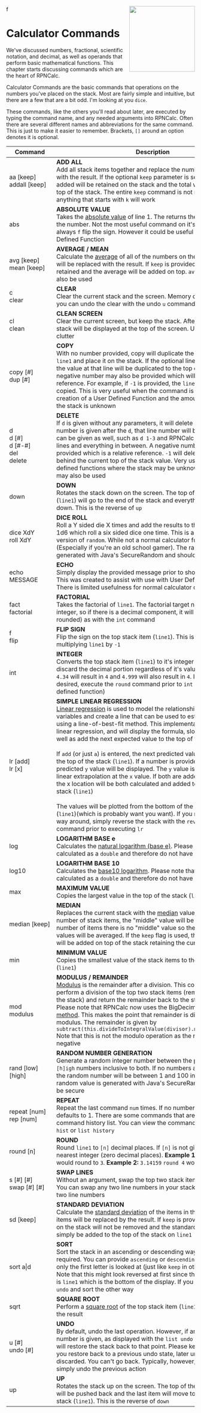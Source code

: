 f<img align="right" width="175" src="../Images/CalcCommands.png">

# Calculator Commands

We've discussed numbers, fractional, scientific notation, and decimal, as well as operands that perform basic mathematical functions. This chapter starts discussing commands
which are the heart of RPNCalc.

Calculator Commands are the basic commands that operations on the numbers you've placed on the stack. Most are fairly simple and intuitive, but there are a few that are a bit
odd. I'm looking at you `dice`.

These commands, like the others you'll read about later, are executed by typing the command name, and any needed arguments into RPNCalc. Often there are several different
names and abbreviations for the same command. This is just to make it easier to remember. Brackets, `[]` around an option denotes it is optional.

| <div style="width:110px">Command</div> | Description                                                                                                                                                                                                                                                                                                                                                                                                                                                                                                                                                                                                                                                                                                                                                                                                                                                                                                                                                                                                                                                                                            |
|----------------------------------------|--------------------------------------------------------------------------------------------------------------------------------------------------------------------------------------------------------------------------------------------------------------------------------------------------------------------------------------------------------------------------------------------------------------------------------------------------------------------------------------------------------------------------------------------------------------------------------------------------------------------------------------------------------------------------------------------------------------------------------------------------------------------------------------------------------------------------------------------------------------------------------------------------------------------------------------------------------------------------------------------------------------------------------------------------------------------------------------------------------|
| aa [keep]<br>addall [keep]             | **ADD ALL**<br>Add all stack items together and replace the numbers on the stack with the result.  If the optional `keep` parameter is sent, the elements added will be retained on the stack and the total will be added to the top of the stack.  The entire `keep` command is not necessary, anything that starts with `k` will work                                                                                                                                                                                                                                                                                                                                                                                                                                                                                                                                                                                                                                                                                                                                                                |
| abs                                    | **ABSOLUTE VALUE**<br>Takes the [absolute value](https://en.wikipedia.org/wiki/Absolute_value#:~:text=In%20mathematics%2C%20the%20absolute%20value,and%20%7C0%7C%20%3D%200) of line 1.  The returns the positive value of the number.  Not the most useful command on it's own as you can always `f` flip the sign.  However it could be useful as part of a User Defined Function                                                                                                                                                                                                                                                                                                                                                                                                                                                                                                                                                                                                                                                                                                                     |
| avg [keep]<br>mean [keep]              | **AVERAGE / MEAN**<br>Calculate the [average](https://en.wikipedia.org/wiki/Average) of all of the numbers on the stack.  The stack will be replaced with the result.  If `keep` is provided, the stack will be retained and the average will be added on top. `average` or `mean` can also be used                                                                                                                                                                                                                                                                                                                                                                                                                                                                                                                                                                                                                                                                                                                                                                                                    |
| c <br> clear                           | **CLEAR**<br>Clear the current stack and the screen.  Memory data is retained and you can undo the clear with the undo `u` command                                                                                                                                                                                                                                                                                                                                                                                                                                                                                                                                                                                                                                                                                                                                                                                                                                                                                                                                                                     |
| cl <br> clean                          | **CLEAN SCREEN**<br>Clear the current screen, but keep the stack.  After cleaning, the stack will be displayed at the top of the screen.  Used to remove the clutter                                                                                                                                                                                                                                                                                                                                                                                                                                                                                                                                                                                                                                                                                                                                                                                                                                                                                                                                   |
| copy [#] <br> dup [#]                  | **COPY**<br>With no number provided, copy will duplicate the top stack item / `line1` and place it on the stack.  If the optional line number is given, the value at that line will be duplicated to the top of the stack. A negative number may also be provided which will be a relative reference.  For example, if `-1` is provided, the `line2` value will be copied.  This is very useful when the command is used during the creation of a User Defined Function and the amount of numbers on the stack is unknown                                                                                                                                                                                                                                                                                                                                                                                                                                                                                                                                                                              |
| d<br>d [#]<br>d [#-#]<br>del<br>delete | **DELETE**<br>If `d` is given without any parameters, it will delete `line1`.  If a line number is given after the `d`, that line number will be deleted.  A range can be given as well, such as `d 1-3` and RPNCalc will delete those lines and everything in between.  A negative number can also be provided which is a relative reference.  `-1` will delete the value one behind the current top of the stack value. Very useful for user defined functions where the stack may be unknown. `del` and `delete` may also be used                                                                                                                                                                                                                                                                                                                                                                                                                                                                                                                                                                   |
| down                                   | **DOWN**<br>Rotates the stack down on the screen. The top of the stack item (`line1`) will go to the end of the stack and everything else will shift down. This is the reverse of `up`                                                                                                                                                                                                                                                                                                                                                                                                                                                                                                                                                                                                                                                                                                                                                                                                                                                                                                                 |
| dice XdY<br>roll XdY                   | **DICE ROLL**<br>Roll a Y sided die X times and add the results to the stack.  Default is 1d6 which roll a six sided dice one time. This is a more specific version of `random`. While not a normal calculator function, it's fun! (Especially if you're an old school gamer). The random value is generated with Java's SecureRandom and should be secure                                                                                                                                                                                                                                                                                                                                                                                                                                                                                                                                                                                                                                                                                                                                             |
| echo MESSAGE                           | **ECHO**<br>Simply display the provided message prior to showing the stack. This was created to assist with use with User Defined Functions.  There is limited usefulness for normal calculator operations                                                                                                                                                                                                                                                                                                                                                                                                                                                                                                                                                                                                                                                                                                                                                                                                                                                                                             |
| fact <br>factorial                     | **FACTORIAL**<br>Takes the factorial of `line1`. The factorial target number must be an integer, so if there is a decimal component, it will be dropped (not rounded) as with the `int` command                                                                                                                                                                                                                                                                                                                                                                                                                                                                                                                                                                                                                                                                                                                                                                                                                                                                                                        |
| f <br> flip                            | **FLIP SIGN**<br>Flip the sign on the top stack item (`line1`). This is effectively multiplying `line1` by `-1`                                                                                                                                                                                                                                                                                                                                                                                                                                                                                                                                                                                                                                                                                                                                                                                                                                                                                                                                                                                        |
| int                                    | **INTEGER**<br>Converts the top stack item (`line1`) to it's integer value.  This will discard the decimal portion regardless of it's value.  For example: `4.34` will result in `4` and `4.999` will also result in `4`. If rounding is desired, execute the `round` command prior to `int` (or create a user defined function)                                                                                                                                                                                                                                                                                                                                                                                                                                                                                                                                                                                                                                                                                                                                                                       |
| lr [add]<br>lr [x]                     | **SIMPLE LINEAR REGRESSION**<br>[Linear regression](https://www.graphpad.com/guides/the-ultimate-guide-to-linear-regression) is used to model the relationship between two variables and create a line that can be used to estimate other values using a line-of-best-fit method. This implementation is for simple linear regression, and will display the formula, slope, y-intercept as well as add the next expected value to the top of the stack.<br><br>If `add` (or just `a`) is entered, the next predicted value will be added to the top of the stack (`line1`). If a number is provided (`x`), the predicted `y` value will be displayed.  The `y` value is the result of the linear extrapolation at the `x` value. If both are added, the y value at the x location will be both calculated and added to the top of the stack (`line1`)<br><br>The values will be plotted from the bottom of the stack to the top (`line1`)(which is probably want you want).  If you need it the other way around, simply reverse the stack with the `reverse` or `rev` command prior to executing `lr` |
| log                                    | **LOGARITHM BASE e**<br>Calculates the [natural logarithm (base e)](https://en.wikipedia.org/wiki/Natural_logarithm). Please note that these are calculated as a `double` and therefore do not have unlimited precision                                                                                                                                                                                                                                                                                                                                                                                                                                                                                                                                                                                                                                                                                                                                                                                                                                                                                |
| log10                                  | **LOGARITHM BASE 10**<br>Calculates the [base10 logarithm](https://en.wikipedia.org/wiki/Common_logarithm). Please note that these are calculated as a `double` and therefore do not have unlimited precision                                                                                                                                                                                                                                                                                                                                                                                                                                                                                                                                                                                                                                                                                                                                                                                                                                                                                          |
| max                                    | **MAXIMUM VALUE**<br>Copies the largest value in the top of the stack (`line1`)                                                                                                                                                                                                                                                                                                                                                                                                                                                                                                                                                                                                                                                                                                                                                                                                                                                                                                                                                                                                                        |
| median [keep]                          | **MEDIAN**<br>Replaces the current stack with the [median](https://en.wikipedia.org/wiki/Median) value. For an odd number of stack items, the "middle" value will be used.  With an even number of items there is no "middle" value so the two center most values will be averaged. If the `keep` flag is used, the median value will be added on top of the stack retaining the current stack values                                                                                                                                                                                                                                                                                                                                                                                                                                                                                                                                                                                                                                                                                                  |
| min                                    | **MINIMUM VALUE**<br>Copies the smallest value of the stack items to the top of the stack (`line1`)                                                                                                                                                                                                                                                                                                                                                                                                                                                                                                                                                                                                                                                                                                                                                                                                                                                                                                                                                                                                    |
| mod<br>modulus                         | **MODULUS / REMAINDER**<br>[Modulus](https://en.wikipedia.org/wiki/Modular_arithmetic) is the remainder after a division.  This command will perform a division of the top two stack items (removing them from the stack) and return the remainder back to the stack. <br>Please note that RPNCalc now uses the BigDecimal [Remainder method](https://docs.oracle.com/javase/8/docs/api/java/math/BigDecimal.html#:~:text=1.5-,remainder,-public%C2%A0BigDecimal%C2%A0remainder(BigDecimal%C2%A0divisor)). This makes the point that remainder is different than modulus. The remainder is given by `subtract(this.divideToIntegralValue(divisor).multiply(divisor))` Note that this is not the modulo operation as the result can be negative                                                                                                                                                                                                                                                                                                                                                         |
| rand [low] \[high]                     | **RANDOM NUMBER GENERATION**<br>Generate a random integer number between the provided `[l]ow` and `[h]igh` numbers inclusive to both.  If no numbers are provided, then the random number will be between 1 and 100 inclusive. The random value is generated with Java's SecureRandom and should be secure                                                                                                                                                                                                                                                                                                                                                                                                                                                                                                                                                                                                                                                                                                                                                                                             |
| repeat [num]<br>rep [num]              | **REPEAT**<br>Repeat the last command `num` times. If no number is given RPNCalc defaults to 1. There are some commands that are not placed in the command history list. You can view the command history with `list hist` or `list history`                                                                                                                                                                                                                                                                                                                                                                                                                                                                                                                                                                                                                                                                                                                                                                                                                                                           | 
| round [n]                              | **ROUND**<br>Round `line1` to `[n]` decimal places.  If `[n]` is not given, round to the nearest integer (zero decimal places).  **Example 1:** `3.14159` `round` would round to `3`.  **Example 2:** `3.14159` `round 4` would round to `3.1416`                                                                                                                                                                                                                                                                                                                                                                                                                                                                                                                                                                                                                                                                                                                                                                                                                                                      |
| s [#] \[#] <br> swap [#] \[#]          | **SWAP LINES**<br>Without an argument, swap the top two stack items (`line1 & line2`).  You can swap any two line numbers in your stack by providing the two line numbers                                                                                                                                                                                                                                                                                                                                                                                                                                                                                                                                                                                                                                                                                                                                                                                                                                                                                                                              |
| sd [keep]                              | **STANDARD DEVIATION**<br>Calculate the [standard deviation](https://en.wikipedia.org/wiki/Standard_deviation) of the items in the stack.  The stack items will be replaced by the result. If `keep` is provided, the numbers on the stack will not be removed and the standard deviation will simply be added to the top of the stack on `line1`                                                                                                                                                                                                                                                                                                                                                                                                                                                                                                                                                                                                                                                                                                                                                      |
| sort a\|d                              | **SORT**<br>Sort the stack in an ascending or descending way.  An `a` or `d` is required.  You can provide `ascending` or `descending` if you like, but only the first letter is looked at (just like `keep` in other commands.) Note that this might look reversed at first since the top of the stack is `line1` which is the bottom of the display.  If you get it wrong just `undo` and sort the other way                                                                                                                                                                                                                                                                                                                                                                                                                                                                                                                                                                                                                                                                                         |
| sqrt                                   | **SQUARE ROOT**<br>Perform a [square root](https://en.wikipedia.org/wiki/Square_root) of the top stack item (`line1`) replacing it with the result                                                                                                                                                                                                                                                                                                                                                                                                                                                                                                                                                                                                                                                                                                                                                                                                                                                                                                                                                     |
| u [#]<br> undo [#]                     | **UNDO**<br>By default, undo the last operation.  However, if an undo stack line number is given, as displayed with the `list undo` command, undo will restore the stack back to that point.  Please keep in mind that if you restore back to a previous undo state, later undo states will be discarded.  You can't go back. Typically, however, `u` undo is used to simply undo the previous action                                                                                                                                                                                                                                                                                                                                                                                                                                                                                                                                                                                                                                                                                                  |
| up                                     | **UP**<br>Rotates the stack up on the screen. The top of the stack item (`line1`) will be pushed back and the last item will move to the top of the stack (`line1`). This is the reverse of `down`                                                                                                                                                                                                                                                                                                                                                                                                                                                                                                                                                                                                                                                                                                                                                                                                                                                                                                     |
